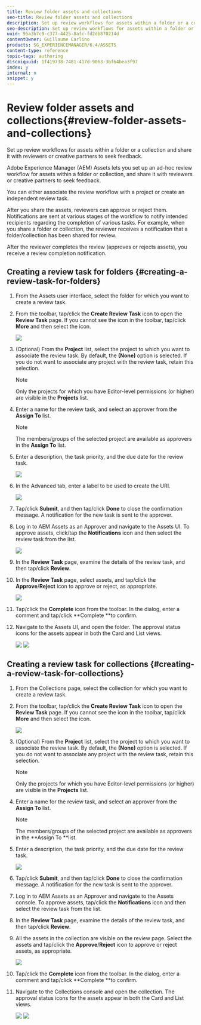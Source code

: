 ```yaml
---
title: Review folder assets and collections
seo-title: Review folder assets and collections
description: Set up review workflows for assets within a folder or a collection and share it with reviewers or creative partners to seek feedback.
seo-description: Set up review workflows for assets within a folder or a collection and share it with reviewers.
uuid: 95a3b7c9-c377-4425-8afc-fd2db870214d
contentOwner: Guillaume Carlino
products: SG_EXPERIENCEMANAGER/6.4/ASSETS
content-type: reference
topic-tags: authoring
discoiquuid: 1f419738-7481-417d-9063-3bf64bea3f97
index: y
internal: n
snippet: y
---
```


# Review folder assets and collections{#review-folder-assets-and-collections}

Set up review workflows for assets within a folder or a collection and share it with reviewers or creative partners to seek feedback.

Adobe Experience Manager (AEM) Assets lets you set up an ad-hoc review workflow for assets within a folder or collection, and share it with reviewers or creative partners to seek feedback.

You can either associate the review workflow with a project or create an independent review task.

After you share the assets, reviewers can approve or reject them. Notifications are sent at various stages of the workflow to notify intended recipients regarding the completion of various tasks. For example, when you share a folder or collection, the reviewer receives a notification that a folder/collection has been shared for review.

After the reviewer completes the review (approves or rejects assets), you receive a review completion notification.

## Creating a review task for folders {#creating-a-review-task-for-folders}

1. From the Assets user interface, select the folder for which you want to create a review task.
1. From the toolbar, tap/click the **Create Review Task** icon to open the **Review Task** page. If you cannot see the icon in the toolbar, tap/click **More** and then select the icon.

   ![](assets/chlimage_1-417.png)

1. (Optional) From the **Project** list, select the project to which you want to associate the review task. By default, the **(None)** option is selected. If you do not want to associate any project with the review task, retain this selection.

   >[!NOTE]
   >
   >Only the projects for which you have Editor-level permissions (or higher) are visible in the **Projects** list.

1. Enter a name for the review task, and select an approver from the **Assign To** list.

   >[!NOTE]
   >
   >The members/groups of the selected project are available as approvers in the **Assign To** list.

1. Enter a description, the task priority, and the due date for the review task.

   ![](assets/task_details.png)

1. In the Advanced tab, enter a label to be used to create the URI. 

   ![](assets/review_name.png)

1. Tap/click **Submit**, and then tap/click **Done** to close the confirmation message. A notification for the new task is sent to the approver.
1. Log in to AEM Assets as an Approver and navigate to the Assets UI. To approve assets, click/tap the **Notifications** icon and then select the review task from the list.

   ![](assets/notification.png)

1. In the **Review** **Task** page, examine the details of the review task, and then tap/click **Review**.
1. In the **Review Task** page, select assets, and tap/click the **Approve**/**Reject** icon to approve or reject, as appropriate.

   ![](assets/review_task.png)

1. Tap/click the **Complete** icon from the toolbar. In the dialog, enter a comment and tap/click **Complete **to confirm.
1. Navigate to the Assets UI, and open the folder. The approval status icons for the assets appear in both the Card and List views.

   ![](assets/chlimage_1-418.png) ![](assets/review_status_listview.png)

## Creating a review task for collections {#creating-a-review-task-for-collections}

1. From the Collections page, select the collection for which you want to create a review task.
1. From the toolbar, tap/click the **Create Review Task** icon to open the **Review Task** page. If you cannot see the icon in the toolbar, tap/click **More** and then select the icon.

   ![](assets/chlimage_1-419.png)

1. (Optional) From the **Project** list, select the project to which you want to associate the review task. By default, the **(None)** option is selected. If you do not want to associate any project with the review task, retain this selection.

   >[!NOTE]
   >
   >Only the projects for which you have Editor-level permissions (or higher) are visible in the **Projects** list.

1. Enter a name for the review task, and select an approver from the **Assign To** list.

   >[!NOTE]
   >
   >The members/groups of the selected project are available as approvers in the **Assign To **list.

1. Enter a description, the task priority, and the due date for the review task.

   ![](assets/task_details-collection.png)

1. Tap/click **Submit**, and then tap/click **Done** to close the confirmation message. A notification for the new task is sent to the approver.
1. Log in to AEM Assets as an Approver and navigate to the Assets console. To approve assets, tap/click the **Notifications** icon and then select the review task from the list.
1. In the **Review Task** page, examine the details of the review task, and then tap/click **Review**.
1. All the assets in the collection are visible on the review page. Select the assets and tap/click the **Approve**/**Reject** icon to approve or reject assets, as appropriate.

   ![](assets/review_task_collection.png)

1. Tap/click the **Complete** icon from the toolbar. In the dialog, enter a comment and tap/click **Complete **to confirm.
1. Navigate to the Collections console and open the collection. The approval status icons for the assets appear in both the Card and List views.

   ![](assets/collection_reviewstatuscardview.png) ![](assets/collection_reviewstatuslistview.png)

